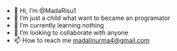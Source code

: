 - 👋 Hi, I’m @MadaRisu1
- 👀 I’m just a child what want to became an programator
- 🌱 I’m currently learning nothing
- 💞️ I’m looking to collaborate with anyone
- 📫 How to reach me madalinurma4@gmail.com

<!---
MadaRisu1/MadaRisu1 is a ✨ special ✨ repository because its `README.md` (this file) appears on your GitHub profile.
You can click the Preview link to take a look at your changes.
--->
